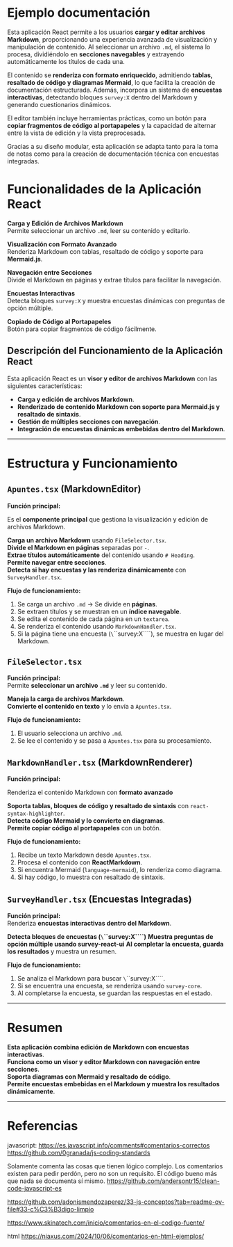 # Ejemplo documentación

Esta aplicación React permite a los usuarios **cargar y editar archivos Markdown**, proporcionando una experiencia avanzada de visualización y manipulación de contenido. Al seleccionar un archivo `.md`, el sistema lo procesa, dividiéndolo en **secciones navegables** y extrayendo automáticamente los títulos de cada una.

El contenido se **renderiza con formato enriquecido**, admitiendo **tablas, resaltado de código y diagramas Mermaid**, lo que facilita la creación de documentación estructurada. Además, incorpora un sistema de **encuestas interactivas**, detectando bloques `survey:X` dentro del Markdown y generando cuestionarios dinámicos.  

El editor también incluye herramientas prácticas, como un botón para **copiar fragmentos de código al portapapeles** y la capacidad de alternar entre la vista de edición y la vista preprocesada.  

Gracias a su diseño modular, esta aplicación se adapta tanto para la toma de notas como para la creación de documentación técnica con encuestas integradas.

# Funcionalidades de la Aplicación React  

**Carga y Edición de Archivos Markdown**  
Permite seleccionar un archivo `.md`, leer su contenido y editarlo.  

**Visualización con Formato Avanzado**  
Renderiza Markdown con tablas, resaltado de código y soporte para **Mermaid.js**.  

**Navegación entre Secciones**  
Divide el Markdown en páginas y extrae títulos para facilitar la navegación.  

**Encuestas Interactivas**  
Detecta bloques `survey:X` y muestra encuestas dinámicas con preguntas de opción múltiple.  

**Copiado de Código al Portapapeles**  
Botón para copiar fragmentos de código fácilmente.  

## **Descripción del Funcionamiento de la Aplicación React**

Esta aplicación React es un **visor y editor de archivos Markdown** con las siguientes características:

- **Carga y edición de archivos Markdown**.
- **Renderizado de contenido Markdown con soporte para Mermaid.js y resaltado de sintaxis**.
- **Gestión de múltiples secciones con navegación**.
- **Integración de encuestas dinámicas embebidas dentro del Markdown**.

---

# Estructura y Funcionamiento

## **`Apuntes.tsx` (MarkdownEditor)**

**Función principal:**  

Es el **componente principal** que gestiona la visualización y edición de archivos Markdown.  

**Carga un archivo Markdown** usando `FileSelector.tsx`.  
**Divide el Markdown en páginas** separadas por `-`.  
**Extrae títulos automáticamente** del contenido usando `# Heading`.  
**Permite navegar entre secciones**.  
**Detecta si hay encuestas y las renderiza dinámicamente** con `SurveyHandler.tsx`.  

**Flujo de funcionamiento:**  

1. Se carga un archivo `.md` → Se divide en **páginas**.  
2. Se extraen títulos y se muestran en un **índice navegable**.  
3. Se edita el contenido de cada página en un `textarea`.  
4. Se renderiza el contenido usando `MarkdownHandler.tsx`.  
5. Si la página tiene una encuesta (`\`\`\`survey:X\`\`\``), se muestra en lugar del Markdown.  

## **`FileSelector.tsx`**

**Función principal:**  
Permite **seleccionar un archivo `.md`** y leer su contenido.  

**Maneja la carga de archivos Markdown**.  
**Convierte el contenido en texto** y lo envía a `Apuntes.tsx`.  

**Flujo de funcionamiento:**  

1. El usuario selecciona un archivo `.md`.  
2. Se lee el contenido y se pasa a `Apuntes.tsx` para su procesamiento.  

## **`MarkdownHandler.tsx` (MarkdownRenderer)**

**Función principal:**  

Renderiza el contenido Markdown con **formato avanzado**

**Soporta tablas, bloques de código y resaltado de sintaxis** con `react-syntax-highlighter`.  
**Detecta código Mermaid y lo convierte en diagramas**.  
**Permite copiar código al portapapeles** con un botón.  

**Flujo de funcionamiento:**

1. Recibe un texto Markdown desde `Apuntes.tsx`.  
2. Procesa el contenido con **ReactMarkdown**.  
3. Si encuentra Mermaid (`language-mermaid`), lo renderiza como diagrama.  
4. Si hay código, lo muestra con resaltado de sintaxis.  

## **`SurveyHandler.tsx` (Encuestas Integradas)**

**Función principal:**  
Renderiza **encuestas interactivas dentro del Markdown**.  

**Detecta bloques de encuestas (`\`\`\`survey:X\`\`\``)**
**Muestra preguntas de opción múltiple usando survey-react-ui**
**Al completar la encuesta, guarda los resultados** y muestra un resumen.  

**Flujo de funcionamiento:**  

1. Se analiza el Markdown para buscar `\`\`\`survey:X\`\`\``.  
2. Si se encuentra una encuesta, se renderiza usando `survey-core`.  
3. Al completarse la encuesta, se guardan las respuestas en el estado.  

---

# Resumen

**Esta aplicación combina edición de Markdown con encuestas interactivas**.  
**Funciona como un visor y editor Markdown con navegación entre secciones**.  
**Soporta diagramas con Mermaid y resaltado de código**.  
**Permite encuestas embebidas en el Markdown y muestra los resultados dinámicamente**.  

---

# Referencias

javascript: https://es.javascript.info/comments#comentarios-correctos
https://github.com/0granada/js-coding-standards

Solamente comenta las cosas que tienen lógico complejo.
Los comentarios existen para pedir perdón, pero no son un requisito. El código bueno más que nada se documenta sí mismo.
https://github.com/andersontr15/clean-code-javascript-es

https://github.com/adonismendozaperez/33-js-conceptos?tab=readme-ov-file#33-c%C3%B3digo-limpio

https://www.skinatech.com/inicio/comentarios-en-el-codigo-fuente/

html 
https://niaxus.com/2024/10/06/comentarios-en-html-ejemplos/